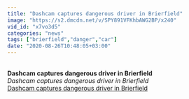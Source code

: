 ```yaml
---
title: "Dashcam captures dangerous driver in Brierfield"
image: "https://s2.dmcdn.net/v/SPY891VFKhbAWG2BP/x240"
vid_id: "x7vo3d5"
categories: "news"
tags: ["brierfield","danger","car"]
date: "2020-08-26T10:48:05+03:00"
---
```

<br><b>Dashcam captures dangerous driver in Brierfield</b><br> <i>Dashcam captures dangerous driver in Brierfield</i><br> <u>Dashcam captures dangerous driver in Brierfield</u>
